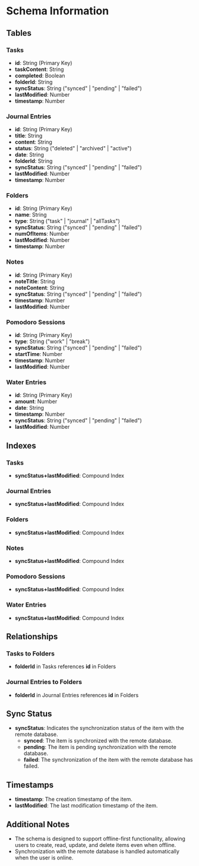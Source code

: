 # Schema Information

## Tables

### Tasks
- **id**: String (Primary Key)
- **taskContent**: String
- **completed**: Boolean
- **folderId**: String
- **syncStatus**: String ("synced" | "pending" | "failed")
- **lastModified**: Number
- **timestamp**: Number

### Journal Entries
- **id**: String (Primary Key)
- **title**: String
- **content**: String
- **status**: String ("deleted" | "archived" | "active")
- **date**: String
- **folderId**: String
- **syncStatus**: String ("synced" | "pending" | "failed")
- **lastModified**: Number
- **timestamp**: Number

### Folders
- **id**: String (Primary Key)
- **name**: String
- **type**: String ("task" | "journal" | "allTasks")
- **syncStatus**: String ("synced" | "pending" | "failed")
- **numOfItems**: Number
- **lastModified**: Number
- **timestamp**: Number

### Notes
- **id**: String (Primary Key)
- **noteTitle**: String
- **noteContent**: String
- **syncStatus**: String ("synced" | "pending" | "failed")
- **timestamp**: Number
- **lastModified**: Number

### Pomodoro Sessions
- **id**: String (Primary Key)
- **type**: String ("work" | "break")
- **syncStatus**: String ("synced" | "pending" | "failed")
- **startTime**: Number
- **timestamp**: Number
- **lastModified**: Number

### Water Entries
- **id**: String (Primary Key)
- **amount**: Number
- **date**: String
- **timestamp**: Number
- **syncStatus**: String ("synced" | "pending" | "failed")
- **lastModified**: Number

## Indexes

### Tasks
- **syncStatus+lastModified**: Compound Index

### Journal Entries
- **syncStatus+lastModified**: Compound Index

### Folders
- **syncStatus+lastModified**: Compound Index

### Notes
- **syncStatus+lastModified**: Compound Index

### Pomodoro Sessions
- **syncStatus+lastModified**: Compound Index

### Water Entries
- **syncStatus+lastModified**: Compound Index

## Relationships

### Tasks to Folders
- **folderId** in Tasks references **id** in Folders

### Journal Entries to Folders
- **folderId** in Journal Entries references **id** in Folders

## Sync Status
- **syncStatus**: Indicates the synchronization status of the item with the remote database.
  - **synced**: The item is synchronized with the remote database.
  - **pending**: The item is pending synchronization with the remote database.
  - **failed**: The synchronization of the item with the remote database has failed.

## Timestamps
- **timestamp**: The creation timestamp of the item.
- **lastModified**: The last modification timestamp of the item.

## Additional Notes
- The schema is designed to support offline-first functionality, allowing users to create, read, update, and delete items even when offline.
- Synchronization with the remote database is handled automatically when the user is online.
